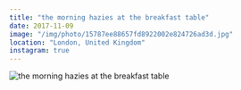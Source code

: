 ```yaml
---
title: "the morning hazies at the breakfast table"
date: 2017-11-09
image: "/img/photo/15787ee88657fd8922002e824726ad3d.jpg"
location: "London, United Kingdom"
instagram: true
---
```


![the morning hazies at the breakfast table](/img/photo/15787ee88657fd8922002e824726ad3d.jpg)
